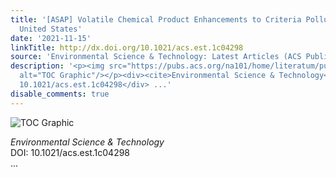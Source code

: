 ```yaml
---
title: '[ASAP] Volatile Chemical Product Enhancements to Criteria Pollutants in the
  United States'
date: '2021-11-15'
linkTitle: http://dx.doi.org/10.1021/acs.est.1c04298
source: 'Environmental Science & Technology: Latest Articles (ACS Publications)'
description: '<p><img src="https://pubs.acs.org/na101/home/literatum/publisher/achs/journals/content/esthag/0/esthag.ahead-of-print/acs.est.1c04298/20211115/images/medium/es1c04298_0005.gif"
  alt="TOC Graphic"/></p><div><cite>Environmental Science & Technology</cite></div><div>DOI:
  10.1021/acs.est.1c04298</div> ...'
disable_comments: true
---
```

<p><img src="https://pubs.acs.org/na101/home/literatum/publisher/achs/journals/content/esthag/0/esthag.ahead-of-print/acs.est.1c04298/20211115/images/medium/es1c04298_0005.gif" alt="TOC Graphic"/></p><div><cite>Environmental Science & Technology</cite></div><div>DOI: 10.1021/acs.est.1c04298</div> ...